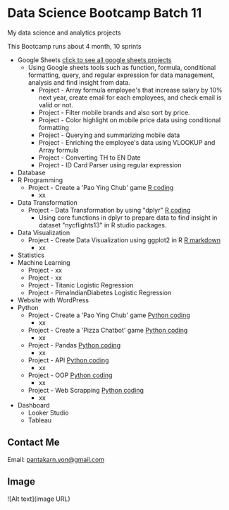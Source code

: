 # Data Science Bootcamp Batch 11
My data science and analytics projects

This Bootcamp runs about 4 month, 10 sprints

 - Google Sheets [click to see all google sheets projects](https://docs.google.com/spreadsheets/d/1cyFkvSz7lZpRSHQqoeE-b8-wipPdMJkl20PyGxxHDCE/edit?gid=2026653855#gid=2026653855)
   - Using Google sheets tools such as function, formula, conditional formatting, query, and regular expression for data management, analysis and find insight from data.
     - Project - Array formula employee's that increase salary by 10% next year, create email for each employees, and check email is valid or not.
     - Project - Filter mobile brands and also sort by price.
     - Project - Color highlight on mobile price data using conditional formatting
     - Project - Querying and summarizing mobile data
     - Project - Enriching the employee's data using VLOOKUP and Array formula
     - Project - Converting TH to EN Date
     - Project - ID Card Parser using regular expression
 - Database
 - R Programming
   - Project - Create a 'Pao Ying Chub' game [R coding](link)
     - xx
 - Data Transformation
   - Project - Data Transformation by using "dplyr" [R coding](link)
     - Using core functions in dplyr to prepare data to find insight in dataset "nycflights13" in R studio packages.
 - Data Visualization
   - Project - Create Data Visualization using ggplot2 in R [R markdown](link)
     - xx
 - Statistics
 - Machine Learning
   - Project - xx
   - Project - xx
   - Project - Titanic Logistic Regression
   - Project - PimaIndianDiabetes Logistic Regression
 - Website with WordPress
 - Python
   - Project - Create a 'Pao Ying Chub' game [Python coding](https://colab.research.google.com/drive/1nBXtcb5oFbBnEx-xPdmQDUQkXrtSVD5x)
     - xx
   - Project - Create a 'Pizza Chatbot' game [Python coding](https://colab.research.google.com/drive/1vdCsP0iXRICH9FBkiW2ZSV6fV9-QncfT#scrollTo=TVMrIjsMtnBX)
     - xx
   - Project - Pandas [Python coding](https://colab.research.google.com/drive/1ecspGA4WFKvt_33SvSXLeL6gGGN2Q3Ps#scrollTo=pcFRkobBRj2q&uniqifier=3)
     - xx
   - Project - API [Python coding](https://colab.research.google.com/drive/1RrGt091eU3-a8w5uZZVkcL1IeUOpqUIf#scrollTo=kbgTYUftP_6X&uniqifier=1)
     - xx
   - Project - OOP [Python coding](https://colab.research.google.com/drive/1RrGt091eU3-a8w5uZZVkcL1IeUOpqUIf#scrollTo=kbgTYUftP_6X&uniqifier=1)
     - xx
   - Project - Web Scrapping [Python coding](link)
     - xx
 - Dashboard
   - Looker Studio
   - Tableau

## Contact Me
Email: pantakarn.yon@gmail.com  

## Image
![Alt text](image URL)
